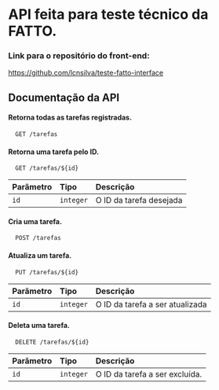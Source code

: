 
# API feita para teste técnico da FATTO.

### Link para o repositório do front-end:

https://github.com/lcnsilva/teste-fatto-interface
## Documentação da API

#### Retorna todas as tarefas registradas.

```http
  GET /tarefas
```

#### Retorna uma tarefa pelo ID.

```http
  GET /tarefas/${id}
```

| Parâmetro   | Tipo       | Descrição                                   |
| :---------- | :--------- | :------------------------------------------ |
| `id`      | `integer` | O ID da tarefa desejada |



#### Cria uma tarefa.

```http
  POST /tarefas
```

#### Atualiza um tarefa.

```http
  PUT /tarefas/${id}
```

| Parâmetro   | Tipo       | Descrição                                   |
| :---------- | :--------- | :------------------------------------------ |
| `id`      | `integer` | O ID da tarefa a ser atualizada |

#### Deleta uma tarefa.

```http
  DELETE /tarefas/${id}
```

| Parâmetro   | Tipo       | Descrição                                   |
| :---------- | :--------- | :------------------------------------------ |
| `id`      | `integer` | O ID da tarefa a ser excluída. |
